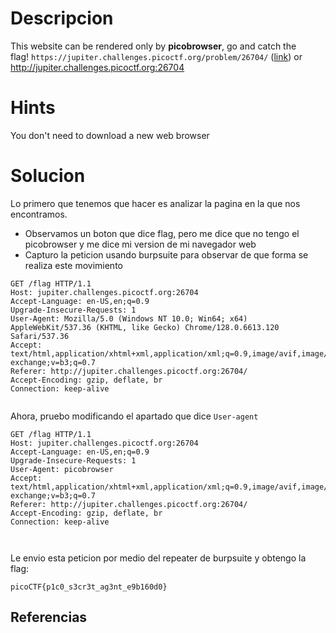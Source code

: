 
# Descripcion

This website can be rendered only by **picobrowser**, go and catch the flag! `https://jupiter.challenges.picoctf.org/problem/26704/` ([link](https://jupiter.challenges.picoctf.org/problem/26704/)) or http://jupiter.challenges.picoctf.org:26704

# Hints
You don't need to download a new web browser

# Solucion

Lo primero que tenemos que hacer es analizar la pagina en la que nos encontramos.

-  Observamos un boton que dice flag, pero me dice que no tengo el picobrowser y me dice mi version de mi navegador web
- Capturo la peticion  usando burpsuite para observar de que forma se realiza este movimiento

```
GET /flag HTTP/1.1
Host: jupiter.challenges.picoctf.org:26704
Accept-Language: en-US,en;q=0.9
Upgrade-Insecure-Requests: 1
User-Agent: Mozilla/5.0 (Windows NT 10.0; Win64; x64) AppleWebKit/537.36 (KHTML, like Gecko) Chrome/128.0.6613.120 Safari/537.36
Accept: text/html,application/xhtml+xml,application/xml;q=0.9,image/avif,image/webp,image/apng,*/*;q=0.8,application/signed-exchange;v=b3;q=0.7
Referer: http://jupiter.challenges.picoctf.org:26704/
Accept-Encoding: gzip, deflate, br
Connection: keep-alive


```

Ahora, pruebo modificando el apartado que dice `User-agent`

```
GET /flag HTTP/1.1
Host: jupiter.challenges.picoctf.org:26704
Accept-Language: en-US,en;q=0.9
Upgrade-Insecure-Requests: 1
User-Agent: picobrowser
Accept: text/html,application/xhtml+xml,application/xml;q=0.9,image/avif,image/webp,image/apng,*/*;q=0.8,application/signed-exchange;v=b3;q=0.7
Referer: http://jupiter.challenges.picoctf.org:26704/
Accept-Encoding: gzip, deflate, br
Connection: keep-alive



```

Le envio esta peticion por medio del repeater de burpsuite y obtengo la flag:

```
picoCTF{p1c0_s3cr3t_ag3nt_e9b160d0}
```


## Referencias

